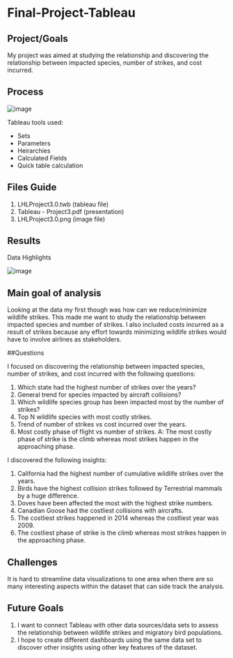 # Final-Project-Tableau

## Project/Goals
My project was aimed at studying the relationship and discovering the relationship between impacted species, number of strikes, and cost incurred.


## Process
![image](https://github.com/Zarmeena667/Tableau-Project3.0-LHL/assets/145514413/9dd77646-b330-4707-a616-e9c7cfe4b6de)





Tableau tools used:

- Sets
- Parameters
- Heirarchies
- Calculated Fields
- Quick table calculation

## Files Guide


1. LHLProject3.0.twb (tableau file)
2. Tableau - Project3.pdf (presentation)
3. LHLProject3.0.png (image file)


## Results
Data Highlights

![image](https://github.com/Zarmeena667/Tableau-Project3.0-LHL/assets/145514413/cfa1cbfa-2904-4698-ac67-ef8ccee6a43e)

## Main goal of analysis
Looking at the data my first though was how can we reduce/minimize wildlife strikes. This made me want to study the relationship between impacted species and number of strikes. I also included costs incurred as a result of strikes because any effort towards minimizing wildlife strikes would have to involve airlines as stakeholders. 

##Questions 

I focused on discovering the relationship between impacted species, number of strikes, and cost incurred with the following questions: 

1. Which state had the highest number of strikes over the years?
2. General trend for species impacted by aircraft collisions?
3. Which wildlife species group has been impacted most by the number of strikes?
4. Top N wildlife species with most costly strikes.
5. Trend of number of strikes vs cost incurred over the years.
6. Most costly phase of flight vs number of strikes.
    A: The most costly phase of strike is the climb whereas most strikes happen in the approaching phase.


I discovered the following insights: 
1. California had the highest number of cumulative wildlife strikes over the years.
2. Birds have the highest collision strikes followed by Terrestrial mammals by a huge difference.
3. Doves have been affected the most with the highest strike numbers.
4. Canadian Goose had the costliest collisions with aircrafts.
5. The costliest strikes happened in 2014 whereas the costliest year was 2009.
6. The costliest phase of strike is the climb whereas most strikes happen in the approaching phase.



## Challenges 
It is hard to streamline data visualizations to one area when there are so many interesting aspects within the dataset that can side track the analysis. 


## Future Goals
1. I want to connect Tableau with other data sources/data sets to assess the relationship between wildlife strikes and migratory bird populations.
2. I hope to create different dashboards using the same data set to discover other insights using other key features of the dataset.


